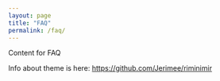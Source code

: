 ```yaml
---
layout: page
title: "FAQ"
permalink: /faq/
---
```


Content for FAQ

Info about theme is here: https://github.com/Jerimee/riminimir